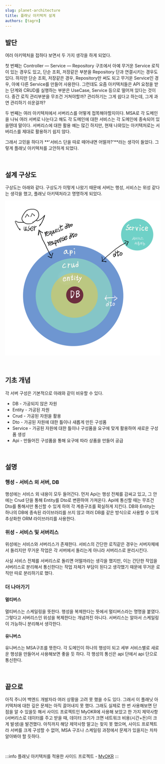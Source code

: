 ```yaml
---
slug: planet-architecture
title: 플래닛 아키텍처 설계
authors: [tagrn]
---
```


## 발단

여러 아키텍처을 접하다 보면서 두 가지 생각을 하게 되었다.

첫 번째는 Controller — Service — Repository 구조에서 아예 무거운 Service 로직이 있는 경우도 있고, 단순 조회, 저장같은 부분을 Repository 단과 연결시키는 경우도 있다. 하지만 단순 조회, 저장같은 경우, Repository만 써도 되고 무거운 Service인 경우, 아예 다른 Service를 만들어 사용한다. 그런데도 요즘 아키텍처들은 API 요청을 받는 단계와 CRUD를 실행하는 부분은 UseCase, Service 등으로 떨어져 있다는 것이다. 중간 로직 관리부분을 무조건 거쳐야할까? 관리하기는 그게 쉽다고 하는데, 그게 과연 관리하기 쉬운걸까?

<!--truncate-->

두 번째는 여러 아키텍처에서 서버리스를 어떻게 접목해야할지이다. MSA로 각 도메인을 나눠 여러 서버로 나눈다고 해도 각 도메인에 대한 서비스는 각 도메인에 종속되어 있을텐데 말이다. 서버리스에 대한 활용 예는 많긴 하지만, 현재 나와있는 아키텍처로는 서버리스를 제대로 활용하기 쉽지 않다.

그래서 고민을 하다가 **'서비스 단을 따로 떼어내면 어떨까?'**라는 생각이 들었다. 그렇게 플래닛 아키텍처를 고안하게 되었다.

<br/>

## 설계 구상도

구상도는 아래와 같다. 구상도가 이렇게 나왔기 때문에 서버는 행성, 서비스는 위성 같다는 생각을 했고, 플래닛 아키텍처라고 명명하게 되었다.

![planet-architecture](./planet-architecture.png)

<br/>

## 기초 개념

각 서버 구성은 기본적으로 아래와 같이 비유할 수 있다.

* DB - 가공되지 않은 자원
* Entity - 가공된 자원
* Crud - 가공된 자원을 활용
* Dto - 가공된 자원에 대한 틀이나 새롭게 만든 구성품
* Service - 가공된 자원에 대한 틀이나 구성품을 요구에 맞게 활용하여 새로운 구성품 생성
* Api - 만들어진 구성품을 통해 요구에 따라 상품을 만들어 공급

<br/>

## 설명

### 행성 - 서비스 외 서버, DB

행성에는 서비스 외 내용이 모두 들어간다. 먼저 Api는 행성 전체를 감싸고 있고, 그 안에는 Crud 단을 통해 Entity를 Dto로 변환하여 가져온다. Api에 통신할 때는 무조건 Dto를 통해서만 통신할 수 있게 하여 각 계층구조를 확실하게 지킨다. DB와 Entity는 하나의 DB에 종속된 라이브러리를 쓰지 않고 여러 DB를 같은 방식으로 사용할 수 있게 추상화한 ORM 라이브러리를 사용한다.

### 위성 - 서비스 및 서버리스

위성에는 서비스와 서버리스가 존재한다. 서비스의 간단한 로직같은 경우는 서버자체에서 돌리지만 무거운 작업은 각 서버에서 돌리는게 아니라 서버리스로 분리시킨다.

사실 서비스 전체를 서버리스로 돌리면 어떨까라는 생각을 했지만, 이는 간단한 작업을 서버리스로 분리해서 통신한다는 작업 자체가 부담이 된다고 생각했기 때문에 무거운 로직만 따로 분리하기로 했다.


### 더 나아가기

#### 멀티버스

멀티버스는 스케일링을 뜻한다. 행성을 복제한다는 뜻에서 멀티버스라는 명명을 붙였다. 그렇다고 서버리스인 위성을 복제한다는 개념까진 아니다. 서버리스는 알아서 스케일링이 가능하니 분리해서 생각한다.

#### 유니버스

유니버스는 MSA구조를 뜻한다. 각 도메인이 하나의 행성이 되고 세부 서비스별로 새로운 행성을 만들어서 사용해보면 좋을 듯 하다. 각 행성의 통신은 api 단에서 api 단으로 통신한다. 

<br/>

## 끝으로

아직 주니어 백엔드 개발자라 여러 상황을 고려 못 했을 수도 있다. 그래서 이 플래닛 아키텍처에 대한 깊은 문제는 아직 끌어내지 못 했다. 그래도 실제로 한 번 사용해보면 단점을 알 수 있을듯 해서 사이드 프로젝트인 MyOKR에 사용해 보았고 한 가지 제약사항(서버리스로 데이터를 주고 받을 때, 데이터 크기가 크면 네트워크 비용(시간+돈)이 크게 발생)을 발견했다. 아직까지 해당 제약사항 말고는 찾지 못 했으며, 사이드 프로젝트라 서버를 크게 구성할 수 없어, MSA 구조나 스케일링 과정에서 문제가 있을지는 차차 알아봐야 할 듯하다.

<br/>

:::info
플래닛 아키텍처를 적용한 사이드 프로젝트 - [MyOKR](https://github.com/sundayTen/pokr-server)
:::

<br/>
